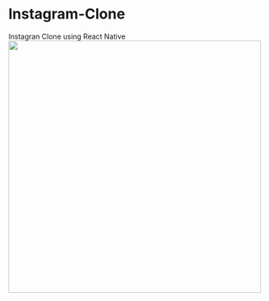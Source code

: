 # Instagram-Clone
Instagran Clone using React Native
<img src="https://github.com/Wesleyss071299/Instagram-Clone/blob/master/assets/example.png" height="500"/>

